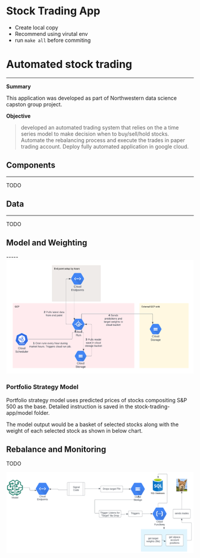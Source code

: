 # Stock Trading App

* Create local copy 
* Recommend using virutal env 
* run `make all` before commiting


# Automated stock trading
----

**Summary**

This application was developed as part of Northwestern data science capston group project. 

**Objective** 

>  developed an automated trading system that relies on the a time series model to make decision when to buy/sell/hold stocks. Automate the rebalancing process and execute the trades in paper trading account. Deploy fully automated application in google cloud. 


  
## Components
------

TODO

## Data
-----
TODO

## Model and Weighting

-----<img src="./images/cloud-run-predict&weight.png" alt="Pulling Model, predicting, and providing allocation recommendations"> 

### Portfolio Strategy Model

Portfolio strategy model uses predicted prices of stocks compositing S&P 500 as the base. Detailed instruction is saved in the stock-trading-app/model folder.

The model output would be a basket of selected stocks along with the weight of each selected stock as shown in below chart.


Rebalance and Monitoring
-----

TODO

<img src="./images/rebalance-process.png" alt="Front end GUI"> 
